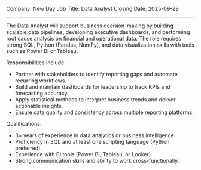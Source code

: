 Company: New Day
Job Title: Data Analyst
Closing Date: 2025-09-29

---

The Data Analyst will support business decision-making by building scalable data pipelines,
developing executive dashboards, and performing root cause analysis on financial and
operational data. The role requires strong SQL, Python (Pandas, NumPy), and data
visualization skills with tools such as Power BI or Tableau.

Responsibilities include:
- Partner with stakeholders to identify reporting gaps and automate recurring workflows.
- Build and maintain dashboards for leadership to track KPIs and forecasting accuracy.
- Apply statistical methods to interpret business trends and deliver actionable insights.
- Ensure data quality and consistency across multiple reporting platforms.

Qualifications:
- 3+ years of experience in data analytics or business intelligence.
- Proficiency in SQL and at least one scripting language (Python preferred).
- Experience with BI tools (Power BI, Tableau, or Looker).
- Strong communication skills and ability to work cross-functionally.

